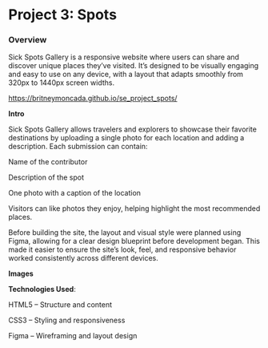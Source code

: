 # Project 3: Spots

### Overview

Sick Spots Gallery is a responsive website where users can share and discover unique places they’ve visited. It’s designed to be visually engaging and easy to use on any device, with a layout that adapts smoothly from 320px to 1440px screen widths.

https://britneymoncada.github.io/se_project_spots/

**Intro**

Sick Spots Gallery allows travelers and explorers to showcase their favorite destinations by uploading a single photo for each location and adding a description. Each submission can contain:

Name of the contributor

Description of the spot

One photo with a caption of the location

Visitors can like photos they enjoy, helping highlight the most recommended places.

Before building the site, the layout and visual style were planned using Figma, allowing for a clear design blueprint before development began. This made it easier to ensure the site’s look, feel, and responsive behavior worked consistently across different devices.

**Images**

**Technologies Used**:

HTML5 – Structure and content

CSS3 – Styling and responsiveness

Figma – Wireframing and layout design

